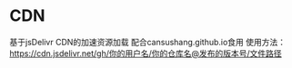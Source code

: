 # CDN
基于jsDelivr CDN的加速资源加载
配合cansushang.github.io食用
使用方法：https://cdn.jsdelivr.net/gh/你的用户名/你的仓库名@发布的版本号/文件路径
